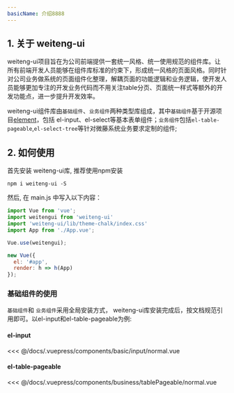 ```yaml
---
basicName: 介绍8888
---
```


## 1. 关于 weiteng-ui

weiteng-ui项目旨在为公司前端提供一套统一风格、统一使用规范的组件库。让所有前端开发人员能够在组件库标准的约束下，形成统一风格的页面风格。同时针对公司业务做系统的页面组件化整理，解耦页面的功能逻辑和业务逻辑，使开发人员能够更加专注的开发业务代码而不用关注table分页、页面统一样式等额外的开发功能点，进一步提升开发效率。

weiteng-ui组件库由`基础组件`、`业务组件`两种类型库组成，其中`基础组件`基于开源项目[element](https://element.eleme.cn/#/zh-CN)，包括 el-input、el-select等基本表单组件；`业务组件`包括`el-table-pageable`,`el-select-tree`等针对微藤系统业务要求定制的组件;



## 2. 如何使用

首先安装 weiteng-ui库, 推荐使用npm安装

`npm i weiteng-ui -S`

然后, 在 main.js 中写入以下内容：
``` js
import Vue from 'vue';
import weitengui from 'weiteng-ui'
import 'weiteng-ui/lib/theme-chalk/index.css'
import App from './App.vue';

Vue.use(weitengui);

new Vue({
  el: '#app',
  render: h => h(App)
});
```

### 基础组件的使用

`基础组件`和 `业务组件`采用全局安装方式， weiteng-ui库安装完成后，按文档规范引用即可。以el-input和el-table-pageable为例:

#### el-input


<div class="comp-wrapper with-code not-hidden" style="margin-top: 15px">
    <div class="comp-disply-wrapper">
        <basic-input-normal />
    </div>
</div>

<<< @/docs/.vuepress/components/basic/input/normal.vue

#### el-table-pageable


<div class="comp-wrapper with-code not-hidden" style="margin-top: 15px">
    <div class="comp-disply-wrapper">
        <business-tablePageable-normal />
    </div>
</div>

<<< @/docs/.vuepress/components/business/tablePageable/normal.vue
